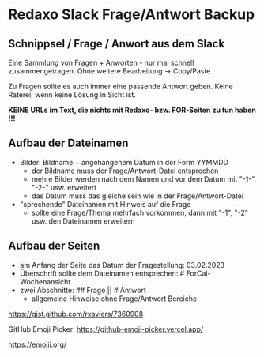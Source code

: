 # Redaxo Slack Frage/Antwort Backup

## Schnippsel / Frage / Anwort aus dem Slack 

Eine Sammlung von Fragen + Anworten - nur mal schnell zusammengetragen. Ohne weitere Bearbeitung -> Copy/Paste

Zu Fragen sollte es auch immer eine passende Antwort geben. Keine Raterei, wenn keine Lösung in Sicht ist.

**KEINE URLs im Text, die nichts mit Redaxo- bzw. FOR-Seiten zu tun haben !!!**


## Aufbau der Dateinamen 

- Bilder: Bildname + angehangenem Datum in der Form YYMMDD
    - der Bildname muss der Frage/Antwort-Datei entsprechen
    - mehre Bilder werden nach dem Namen und vor dem Datum mit "-1-", "-2-" usw. erweitert
    - das Datum muss das gleiche sein wie in der Frage/Antwort-Datei
- "sprechende" Dateinamen mit Hinweis auf die Frage
    - sollte eine Frage/Thema mehrfach vorkommen, dann mit "-1", "-2" usw. den Dateinamen erweitern


## Aufbau der Seiten

- am Anfang der Seite das Datum der Fragestellung: 03.02.2023
- Überschrift sollte dem Dateinamen entsprechen: # ForCal-Wochenansicht
- zwei Abschnitte: ## Frage || # Antwort
    - allgemeine Hinweise ohne Frage/Antwort Bereiche





https://gist.github.com/rxaviers/7360908

GitHub Emoji Picker:
https://github-emoji-picker.vercel.app/

https://emojii.org/
